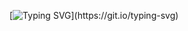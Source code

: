 [![Typing SVG](https://readme-typing-svg.herokuapp.com?font=Fira+Code&size=42&pause=650&color=000000&width=1200&height=80&lines=Hi%2C+I'm+Berkay+Toklucu.;I'm+a+Front-End+Developer.)](https://git.io/typing-svg)
